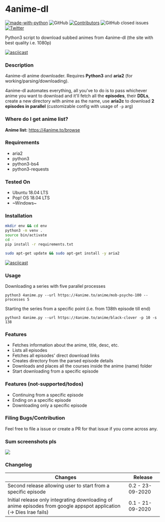 # 4anime-dl

[![made-with-python](https://img.shields.io/badge/Made%20with-Python-1f425f.svg)](https://www.python.org/)
![GitHub](https://img.shields.io/github/license/Anon-Exploiter/4anime-dl)
[![Contributors][contributors-shield]][contributors-url]
![GitHub closed issues](https://img.shields.io/github/issues-closed/Anon-Exploiter/4anime-dl)
[![Twitter](https://img.shields.io/twitter/url/https/twitter.com/cloudposse.svg?style=social&label=%40syed_umar)](https://twitter.com/syed__umar)

[contributors-shield]: https://img.shields.io/github/contributors/Anon-Exploiter/4anime-dl.svg?style=flat-square
[contributors-url]: https://github.com/Anon-Exploiter/4anime-dl/graphs/contributors
[issues-shield]: https://img.shields.io/github/issues/Anon-Exploiter/4anime-dl.svg?style=flat-square
[issues-url]: https://github.com/Anon-Exploiter/4anime-dl/issues

Python3 script to download subbed animes from 4anime-dl (the site with best quality i.e. 1080p)

[![asciicast](https://asciinema.org/a/360854.svg)](https://asciinema.org/a/360854)

### Description

4anime-dl anime downloader. Requires **Python3** and **aria2** (for working/parsing/downloading).

4anime-dl automates everything, all you've to do is to pass whichever anime you want to download and it'll fetch all the **episodes**, their **DDLs**, create a new directory with anime as the name, use **aria2c** to download **2 episodes in parallel** (customizable config with usage of `-p` arg) 

### Where do I get anime list?

**Anime list:** https://4anime.to/browse

### Requirements
- aria2
- python3
- python3-bs4
- python3-requests

### Tested On
- Ubuntu 18.04 LTS
- Pop! OS 18.04 LTS
- ~Windows~

### Installation
```bash
mkdir env && cd env
python3 -m venv . 
source bin/activate 
cd -
pip install -r requirements.txt

sudo apt-get update && sudo apt-get install -y aria2
```

[![asciicast](https://asciinema.org/a/360856.svg)](https://asciinema.org/a/360856)

### Usage

Downloading a series with five parallel processes
```
python3 4anime.py --url https://4anime.to/anime/mob-psycho-100 --processes 5
```

Starting the series from a specific point (i.e. from 138th episode till end)
```
python3 4anime.py --url https://4anime.to/anime/black-clover -p 10 -s 138
```

### Features
- Fetches information about the anime, title, desc, etc.
- Lists all episodes
- Fetches all episodes' direct download links
- Creates directory from the parsed episode details
- Downloads and places all the courses inside the anime (name) folder
- Start downloading from a specific episode

### Features (not-supported/todos)
- Continuing from a specific episode
- Ending on a specific episode
- Downloading only a specific episode

### Filing Bugs/Contribution
Feel free to file a issue or create a PR for that issue if you come across any.

### Sum screenshots pls
<img src="https://i.imgur.com/Sh0j6qV.png" />

### Changelog
| Changes                                                                                                   | Release                                             |
| --------------------------------------------------------------------------------------------------------- | --------------------------------------------------- |
| Second release allowing user to start from a specific episode                     | 0.2 - 23-09-2020                                    |
| Initial release only integrating downloading of anime episodes from google appspot application (-> Dies Irae fails)                     | 0.1 - 21-09-2020                                    |
